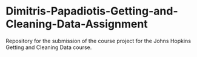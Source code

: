 # Dimitris-Papadiotis-Getting-and-Cleaning-Data-Assignment
Repository for the submission of the course project for the Johns Hopkins Getting and Cleaning Data course.
